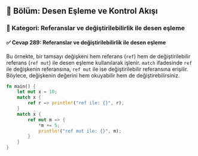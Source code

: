 ## 📘 Bölüm: Desen Eşleme ve Kontrol Akışı  
### 🔹 Kategori: Referanslar ve değiştirilebilirlik ile desen eşleme  
#### ✅ Cevap 289: Referanslar ve değiştirilebilirlik ile desen eşleme

Bu örnekte, bir tamsayı değişkeni hem referans (`ref`) hem de değiştirilebilir referans (`ref mut`) ile desen eşleme kullanılarak işlenir. `match` ifadesinde `ref` ile değişkenin referansına, `ref mut` ile ise değiştirilebilir referansına erişilir. Böylece, değişkenin değerini hem okuyabilir hem de değiştirebilirsiniz.

```rust
fn main() {
    let mut x = 10;
    match x {
        ref r => println!("ref ile: {}", r),
    }
    match x {
        ref mut m => {
            *m += 5;
            println!("ref mut ile: {}", m);
        }
    }
}
```
